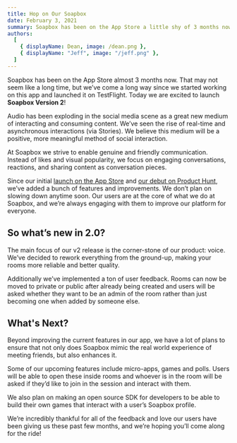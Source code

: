 ```yaml
---
title: Hop on Our Soapbox
date: February 3, 2021
summary: Soapbox has been on the App Store a little shy of 3 months now, that may not seem like a long time. However, we’ve come a long way since we started working on this app and launched it on TestFlight, and today we are excited to launch Soapbox Version 2.
authors:
  [
    { displayName: Dean, image: /dean.png },
    { displayName: "Jeff", image: "/jeff.png" },
  ]
---
```


Soapbox has been on the App Store almost 3 months now. That may not seem like a long time, but we’ve come a long way since we started working on this app and launched it on TestFlight. Today we are excited to launch **Soapbox Version 2**!

Audio has been exploding in the social media scene as a great new medium of interacting and consuming content. We’ve seen the rise of real-time and asynchronous interactions (via Stories). We believe this medium will be a positive, more meaningful method of social interaction.

At Soapbox we strive to enable genuine and friendly communication. Instead of likes and visual popularity, we focus on engaging conversations, reactions, and sharing content as conversation pieces.

Since our initial [launch on the App Store](https://apps.apple.com/us/app/soapbox-talk-with-anyone/id1529283270) and [our debut on Product Hunt](https://www.producthunt.com/posts/soapbox-talk-with-anyone), we’ve added a bunch of features and improvements. We don’t plan on slowing down anytime soon. Our users are at the core of what we do at Soapbox, and we’re always engaging with them to improve our platform for everyone.

## So what’s new in 2.0?

The main focus of our v2 release is the corner-stone of our product: voice. We’ve decided to rework everything from the ground-up, making your rooms more reliable and better quality.

Additionally we’ve implemented a ton of user feedback. Rooms can now be moved to private or public after already being created and users will be asked whether they want to be an admin of the room rather than just becoming one when added by someone else.

## What's Next?

Beyond improving the current features in our app, we have a lot of plans to ensure that not only does Soapbox mimic the real world experience of meeting friends, but also enhances it.

Some of our upcoming features include micro-apps, games and polls. Users will be able to open these inside rooms and whoever is in the room will be asked if they’d like to join in the session and interact with them.

We also plan on making an open source SDK for developers to be able to build their own games that interact with a user’s Soapbox profile.

We’re incredibly thankful for all of the feedback and love our users have been giving us these past few months, and we’re hoping you’ll come along for the ride!
